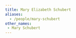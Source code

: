 ```yaml
---
title: Mary Elizabeth Schubert
aliases: 
  - /people/mary-schubert
other_names: 
 - Mary Schubert
---
```

